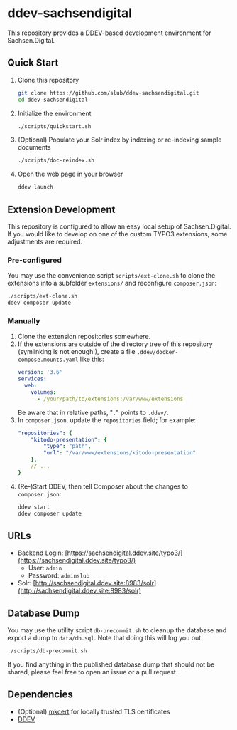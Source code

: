 # ddev-sachsendigital

This repository provides a [DDEV](https://ddev.readthedocs.io/)-based development environment for Sachsen.Digital.

## Quick Start

1. Clone this repository
   ```bash
   git clone https://github.com/slub/ddev-sachsendigital.git
   cd ddev-sachsendigital
   ```

1. Initialize the environment
   ```bash
   ./scripts/quickstart.sh
   ```

1. (Optional) Populate your Solr index by indexing or re-indexing sample documents
   ```bash
   ./scripts/doc-reindex.sh
   ```

1. Open the web page in your browser
   ```bash
   ddev launch
   ```

## Extension Development

This repository is configured to allow an easy local setup of Sachsen.Digital. If you would like to develop on one of the custom TYPO3 extensions, some adjustments are required.

### Pre-configured

You may use the convenience script `scripts/ext-clone.sh` to clone the extensions into a subfolder `extensions/` and reconfigure `composer.json`:

```bash
./scripts/ext-clone.sh
ddev composer update
```

### Manually

1. Clone the extension repositories somewhere.
1. If the extensions are outside of the directory tree of this repository (symlinking is not enough!), create a file `.ddev/docker-compose.mounts.yaml` like this:
   ```yaml
   version: '3.6'
   services:
     web:
       volumes:
         - /your/path/to/extensions:/var/www/extensions
   ```
   Be aware that in relative paths, "`.`" points to `.ddev/`.
1. In `composer.json`, update the `repositories` field; for example:
   ```yaml
   "repositories": {
       "kitodo-presentation": {
           "type": "path",
           "url": "/var/www/extensions/kitodo-presentation"
       },
       // ...
   }
   ```
1. (Re-)Start DDEV, then tell Composer about the changes to `composer.json`:
   ```bash
   ddev start
   ddev composer update
   ```

## URLs

- Backend Login: [https://sachsendigital.ddev.site/typo3/](https://sachsendigital.ddev.site/typo3/)
   - User: `admin`
   - Password: `adminslub`
- Solr: [http://sachsendigital.ddev.site:8983/solr](http://sachsendigital.ddev.site:8983/solr)

## Database Dump

You may use the utility script `db-precommit.sh` to cleanup the database and export a dump to `data/db.sql`. Note that doing this will log you out.

```bash
./scripts/db-precommit.sh
```

If you find anything in the published database dump that should not be shared, please feel free to open an issue or a pull request.

## Dependencies

- (Optional) [mkcert](https://github.com/FiloSottile/mkcert) for locally trusted TLS certificates
- [DDEV](https://sachsendigital.ddev.site)
